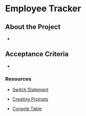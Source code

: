 # Employee Tracker 

## About the Project

*

## Acceptance Criteria

*

### Resources

* [Switch Statement](https://developer.mozilla.org/en-US/docs/Web/JavaScript/Reference/Statements/switch)

* [Creating Prompts](https://www.digitalocean.com/community/tutorials/nodejs-interactive-command-line-prompts)

* [Console Table](https://developer.mozilla.org/en-US/docs/Web/API/console/table_static)